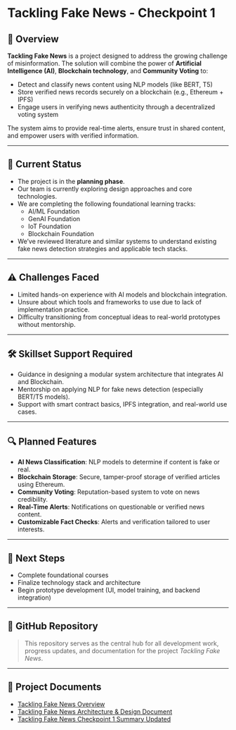 # Tackling Fake News - Checkpoint 1

## 🧠 Overview

**Tackling Fake News** is a project designed to address the growing challenge of misinformation. The solution will combine the power of **Artificial Intelligence (AI)**, **Blockchain technology**, and **Community Voting** to:

- Detect and classify news content using NLP models (like BERT, T5)
- Store verified news records securely on a blockchain (e.g., Ethereum + IPFS)
- Engage users in verifying news authenticity through a decentralized voting system

The system aims to provide real-time alerts, ensure trust in shared content, and empower users with verified information.

---

## 📌 Current Status

- The project is in the **planning phase**.
- Our team is currently exploring design approaches and core technologies.
- We are completing the following foundational learning tracks:
  - AI/ML Foundation
  - GenAI Foundation
  - IoT Foundation
  - Blockchain Foundation
- We’ve reviewed literature and similar systems to understand existing fake news detection strategies and applicable tech stacks.

---

## ⚠️ Challenges Faced

- Limited hands-on experience with AI models and blockchain integration.
- Unsure about which tools and frameworks to use due to lack of implementation practice.
- Difficulty transitioning from conceptual ideas to real-world prototypes without mentorship.

---

## 🛠️ Skillset Support Required

- Guidance in designing a modular system architecture that integrates AI and Blockchain.
- Mentorship on applying NLP for fake news detection (especially BERT/T5 models).
- Support with smart contract basics, IPFS integration, and real-world use cases.

---

## 🔍 Planned Features

- **AI News Classification**: NLP models to determine if content is fake or real.
- **Blockchain Storage**: Secure, tamper-proof storage of verified articles using Ethereum.
- **Community Voting**: Reputation-based system to vote on news credibility.
- **Real-Time Alerts**: Notifications on questionable or verified news content.
- **Customizable Fact Checks**: Alerts and verification tailored to user interests.

---

## 📅 Next Steps

- Complete foundational courses
- Finalize technology stack and architecture
- Begin prototype development (UI, model training, and backend integration)

---

## 📂 GitHub Repository

> This repository serves as the central hub for all development work, progress updates, and documentation for the project *Tackling Fake News*.

---

## 📄 Project Documents

- [Tackling Fake News Overview](./Tackling_Fake_News_Overview.pdf)
- [Tackling Fake News Architecture & Design Document](./Tackling_Fake_News_Architecture_Design_Document.pdf)
- [Tackling Fake News Checkpoint 1 Summary Updated](./Tackling_Fake_News_Checkpoint1_Summary_Updated.pdf)
